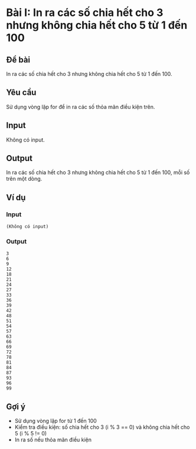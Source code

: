 # Bài I: In ra các số chia hết cho 3 nhưng không chia hết cho 5 từ 1 đến 100

## Đề bài
In ra các số chia hết cho 3 nhưng không chia hết cho 5 từ 1 đến 100.

## Yêu cầu
Sử dụng vòng lặp for để in ra các số thỏa mãn điều kiện trên.

## Input
Không có input.

## Output
In ra các số chia hết cho 3 nhưng không chia hết cho 5 từ 1 đến 100, mỗi số trên một dòng.

## Ví dụ

### Input
```
(Không có input)
```

### Output
```
3
6
9
12
18
21
24
27
33
36
39
42
48
51
54
57
63
66
69
72
78
81
84
87
93
96
99
```

## Gợi ý
- Sử dụng vòng lặp for từ 1 đến 100
- Kiểm tra điều kiện: số chia hết cho 3 (i % 3 == 0) và không chia hết cho 5 (i % 5 != 0)
- In ra số nếu thỏa mãn điều kiện
